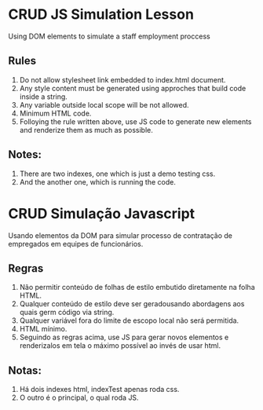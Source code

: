 # CRUD JS Simulation Lesson
Using DOM elements to simulate a staff employment proccess 
## Rules
1. Do not allow stylesheet link embedded to index.html document.
2. Any style content must be generated using approches that build code inside a string.
3. Any variable outside local scope will be not allowed.
4. Minimum HTML code.
5. Folloying the rule written above, use JS code to generate new elements and  renderize them as much as possible.
## Notes:
1. There are two indexes, one which is just a demo testing css.
2. And the another one, which is running the code.
# CRUD Simulação Javascript
Usando elementos da DOM para simular processo de contratação de empregados em equipes de funcionários. 
## Regras
1. Não permitir conteúdo de folhas de estilo embutido diretamente na folha HTML.
2. Qualquer conteúdo de estilo deve ser geradousando abordagens aos quais germ código via string.
3. Qualquer variável fora do limite de escopo local não será permitida.
4. HTML mínimo.
5. Seguindo as regras acima, use JS para gerar novos elementos e renderizalos em tela o máximo possível ao invés de usar html.
## Notas:
1. Há dois indexes html, indexTest apenas roda css.
2. O outro é o principal, o qual roda JS.
